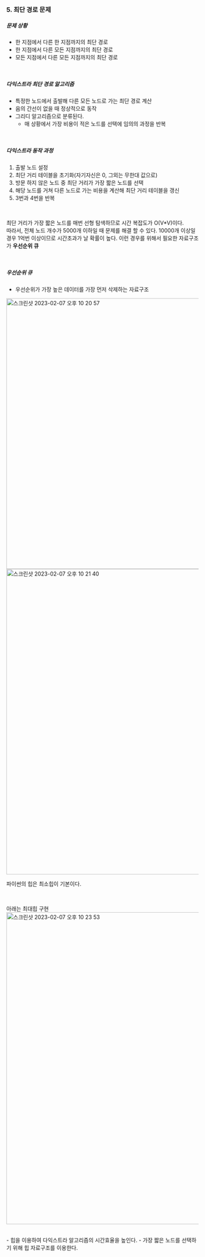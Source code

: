 ### 5. 최단 경로 문제

##### 문제 상황
- 한 지점에서 다른 한 지점까지의 최단 경로
- 한 지점에서 다른 모든 지점까지의 최단 경로
- 모든 지점에서 다른 모든 지점까지의 최단 경로

<br>

##### 다익스트라 최단 경로 알고리즘
- 특정한 노드에서 출발해 다른 모든 노드로 가는 최단 경로 계산
- 음의 간선이 없을 때 정상적으로 동작
- 그리디 알고리즘으로 분류된다.
	- 매 상황에서 가장 비용이 적은 노드를 선택에 임의의 과정을 반복

<br>

##### 다익스트라 동작 과정
1. 출발 노드 설정
2. 최단 거리 테이블을 초기화(자기자신은 0, 그외는 무한대 값으로)
3. 방문 하지 않은 노드 중 최단 거리가 가장 짧은 노드를 선택
4. 해당 노드를 거쳐 다른 노드로 가는 비용을 계산해 최단 거리 테이블을 갱신
5. 3번과 4번을 반복

<br>

최단 거리가 가장 짧은 노드를 매번 선형 탐색하므로 시간 복잡도가 O(V*V)이다.<br>
따라서, 전체 노드 개수가 5000개 이하일 때 문제를 해결 할 수 있다. 10000개 이상일 경우 1억번 이상이므로 시간초과가 날 확률이 높다. 이런 경우를 위해서 필요한 자료구조가 **우선순위 큐**

<br>


##### 우선순위 큐
- 우선순위가 가장 높은 데이터를 가장 먼저 삭제하는 자료구조

<img width="708" alt="스크린샷 2023-02-07 오후 10 20 57" src="https://user-images.githubusercontent.com/77482972/217256092-b9dc182b-7405-403d-8f7d-92ac815c0e27.png">

<br>
<img width="799" alt="스크린샷 2023-02-07 오후 10 21 40" src="https://user-images.githubusercontent.com/77482972/217256230-939267f9-ef05-494a-9ebc-6934c25dd202.png">

<br>

파이썬의 힙은 최소힙이 기본이다.

<br>

아래는 최대힙 구현
<img width="816" alt="스크린샷 2023-02-07 오후 10 23 53" src="https://user-images.githubusercontent.com/77482972/217256735-045db3e0-d4db-416a-ac45-63cc7db77a11.png">

<br>
- 힙을 이용하여 다익스트라 알고리즘의 시간효율을 높인다.
- 가장 짧은 노드를 선택하기 위해 힙 자료구조를 이용한다.